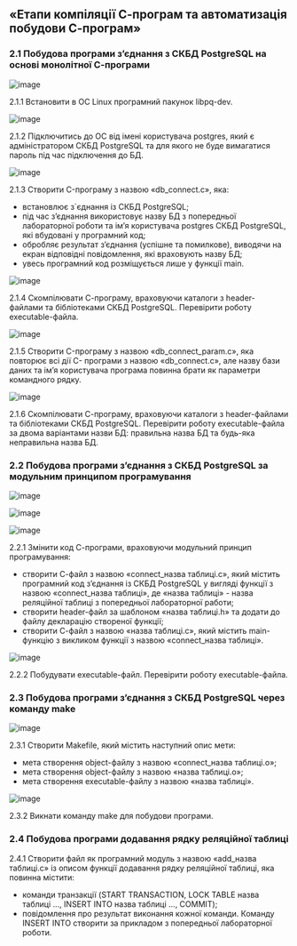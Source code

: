 ## «Етапи компіляції С-програм та автоматизація побудови С-програм»

### 2.1 Побудова програми з’єднання з СКБД PostgreSQL на основі монолітної С-програми

![image](https://github.com/Sergiy-Pats/ttt/assets/78663930/1b10239f-39e7-4650-8630-fb884008b7fc)

2.1.1 Встановити в ОС Linux програмний пакунок libpq-dev.

![image](https://github.com/Sergiy-Pats/ttt/assets/78663930/6d5db348-39b1-4b3d-ab56-1bee7ee7b110)

2.1.2 Підключитись до ОС від імені користувача postgres, який є адміністратором
СКБД PostgreSQL та для якого не буде вимагатися пароль під час підключення до БД.

![image](https://github.com/Sergiy-Pats/ttt/assets/78663930/e510a730-4c75-4e8b-8bd2-1f9ea27dfb4e)

2.1.3 Створити C-програму з назвою «db_connect.c», яка:
- встановлює з`єднання із СКБД PostgreSQL;
- під час з’єднання використовує назву БД з попередньої лабораторної роботи та
ім’я користувача postgres СКБД PostgreSQL, які вбудовані у програмний код;
- обробляє результат з’єднання (успішне та помилкове), виводячи на екран
відповідні повідомлення, які враховують назву БД;
- увесь програмний код розміщується лише у функції main.

![image](https://github.com/Sergiy-Pats/ttt/assets/78663930/dcb79155-8afa-45e1-9530-d6499f2e1421)

2.1.4 Скомпілювати С-програму, враховуючи каталоги з header-файлами та
бібліотеками СКБД PostgreSQL.
Перевірити роботу executable-файла.

![image](https://github.com/Sergiy-Pats/ttt/assets/78663930/10cc8f3c-d1fc-4784-90a0-85b0220a5aee)

2.1.5 Створити C-програму з назвою «db_connect_param.c», яка повторює всі дії C-
програми з назвою «db_connect.c», але назву бази даних та ім’я користувача програма
повинна брати як параметри командного рядку.

![image](https://github.com/Sergiy-Pats/ttt/assets/78663930/848d6f7e-134c-4139-a890-810010ee1525)

2.1.6 Скомпілювати С-програму, враховуючи каталоги з header-файлами та
бібліотеками СКБД PostgreSQL.
Перевірити роботу executable-файла за двома варіантами назви БД: правильна назва
БД та будь-яка неправильна назва БД.

### 2.2 Побудова програми з’єднання з СКБД PostgreSQL за модульним принципом програмування

![image](https://github.com/Sergiy-Pats/ttt/assets/78663930/ac084c04-06bb-4774-9686-51a11f7280c2)

![image](https://github.com/Sergiy-Pats/ttt/assets/78663930/3c50c93d-241e-4910-9cad-0522c5caa39d)

![image](https://github.com/Sergiy-Pats/ttt/assets/78663930/8e32fbf1-8c49-412a-8759-6f594af60168)

2.2.1 Змінити код С-програми, враховуючи модульний принцип програмування:
- створити С-файл з назвою «connect_назва таблиці.c», який містить програмний
код з’єднання із СКБД PostgreSQL у вигляді функції з назвою «connect_назва таблиці», де
«назва таблиці» - назва реляційної таблиці з попередньої лабораторної работи;
- створити header-файл за шаблоном «назва таблиці.h» та додати до файлу
декларацію створеної функції;
- створити С-файл з назвою «назва таблиці.c», який містить main-функцію з
викликом функції з назвою «connect_назва таблиці».

![image](https://github.com/Sergiy-Pats/ttt/assets/78663930/3f9307cf-08a9-4b8a-acd7-ad2d57ab0adc)

2.2.2 Побудувати executable-файл.
Перевірити роботу executable-файла.

### 2.3 Побудова програми з’єднання з СКБД PostgreSQL через команду make

![image](https://github.com/Sergiy-Pats/ttt/assets/78663930/46294fb6-b85d-4bf8-85be-574b9ed4a774)

2.3.1 Створити Makefile, який містить наступний опис мети:
- мета створення object-файлу з назвою «connect_назва таблиці.o»;
- мета створення object-файлу з назвою «назва таблиці.o»;
- мета створення executable-файлу з назвою «назва таблиці».

![image](https://github.com/Sergiy-Pats/ttt/assets/78663930/933de3ed-9645-4a5c-8ac5-70543df5f45f)

2.3.2 Викнати команду make для побудови програми.

### 2.4 Побудова програми додавання рядку реляційної таблиці


2.4.1 Створити файл як програмний модуль з назвою «add_назва таблиці.с» із
описом функції додавання рядку реляційної таблиці, яка повинна містити:
- команди транзакції (START TRANSACTION, LOCK TABLE назва таблиці ...,
INSERT INTO назва таблиці ..., COMMIT);
- повідомлення про результат виконання кожної команди.
Команду INSERT INTO створити за прикладом з попередньої лабораторної роботи.
